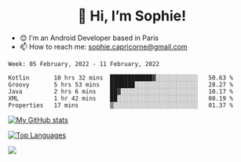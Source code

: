 <h1 align="center"> 👋 Hi, I’m Sophie! </h1>  

- 😊 I’m an Android Developer based in Paris
- 📫 How to reach me: sophie.capricorne@gmail.com


<!--START_SECTION:waka-->
```text
Week: 05 February, 2022 - 11 February, 2022

Kotlin       10 hrs 32 mins  ████████████▓░░░░░░░░░░░░   50.63 % 
Groovy       5 hrs 53 mins   ███████░░░░░░░░░░░░░░░░░░   28.27 % 
Java         2 hrs 6 mins    ██▓░░░░░░░░░░░░░░░░░░░░░░   10.17 % 
XML          1 hr 42 mins    ██░░░░░░░░░░░░░░░░░░░░░░░   08.19 % 
Properties   17 mins         ▒░░░░░░░░░░░░░░░░░░░░░░░░   01.37 % 
```
<!--END_SECTION:waka-->

[![My GitHub stats](https://github-readme-stats.vercel.app/api?username=sophicapri&show_icons=true&theme=buefy)](https://github.com/anuraghazra/github-readme-stats)

[![Top Languages](https://github-readme-stats.vercel.app/api/top-langs/?username=sophicapri&langs_count=2&layout=compact)](https://github.com/anuraghazra/github-readme-stats)

![](https://github-readme-streak-stats.herokuapp.com/?user=sophicapri)
